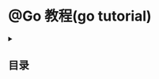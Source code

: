 # @Go 教程(go tutorial)
<details>
  <summary><h2>目录</h2></summary>

  ### 介绍
  - [Go语言]()
  - [main函数和init函数]()
  - [内置函数]()
  - [内置类型]()
  - [运算符]()
  - [命令]()
  ### 基础
  - [类型]()
  - [流程控制]()
  - [函数]()
  - [方法]()
  - [接口]()
  - [并发]()
  - [正则]()
  - [网络编程]()
</details>

```

```


